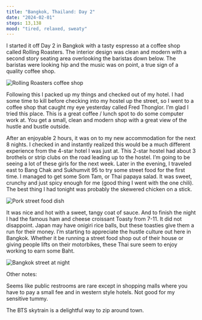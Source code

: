 ```yaml
---
title: "Bangkok, Thailand: Day 2"
date: "2024-02-01"
steps: 13,138
mood: "tired, relaxed, sweaty"
---
```


I started it off Day 2 in Bangkok with a tasty espresso at a coffee shop called Rolling Roasters. The interior design was clean and modern with a second story seating area overlooking the baristas down below. The baristas were looking hip and the music was on point, a true sign of a quality coffee shop.

![Rolling Roasters coffee shop](/images/rolling-roasters.jpeg)

Following this I packed up my things and checked out of my hotel. I had some time to kill before checking into my hostel up the street, so I went to a coffee shop that caught my eye yesterday called Fred Thonglor. I’m glad I tried this place. This is a great coffee / lunch spot to do some computer work at. You get a small, clean and modern shop with a great view of the hustle and bustle outside.

After an enjoyable 2 hours, it was on to my new accommodation for the next 8 nights. I checked in and instantly realized this would be a much different experience from the 4-star hotel I was just at. This 2-star hostel had about 3 brothels or strip clubs on the road leading up to the hostel. I’m going to be seeing a lot of these girls for the next week. Later in the evening, I traveled east to Bang Chak and Sukhumvit 95 to try some street food for the first time. I managed to get some Som Tam, or Thai papaya salad. It was sweet, crunchy and just spicy enough for me (good thing I went with the one chili). The best thing I had tonight was probably the skewered chicken on a stick.

![Pork street food dish](/images/street-food.jpeg)

It was nice and hot with a sweet, tangy coat of sauce. And to finish the night I had the famous ham and cheese croissant Toasty from 7-11. It did not disappoint. Japan may have onigiri rice balls, but these toasties give them a run for their money. I’m starting to appreciate the hustle culture out here in Bangkok. Whether it be running a street food shop out of their house or giving people lifts on their motorbikes, these Thai sure seem to enjoy working to earn some Baht.

![Bangkok street at night](/images/hustle.jpeg)

Other notes:

Seems like public restrooms are rare except in shopping malls where you have to pay a small fee and in western style hotels. Not good for my sensitive tummy.

The BTS skytrain is a delightful way to zip around town.
